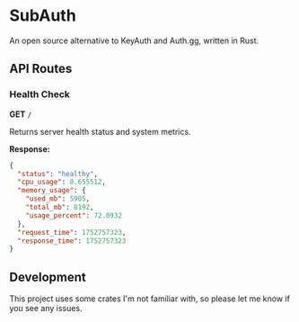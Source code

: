 # SubAuth

An open source alternative to KeyAuth and Auth.gg, written in Rust.

## API Routes

### Health Check
**GET** `/`

Returns server health status and system metrics.

**Response:**
```json
{
  "status": "healthy",
  "cpu_usage": 8.655512,
  "memory_usage": {
    "used_mb": 5905,
    "total_mb": 8192,
    "usage_percent": 72.0932
  },
  "request_time": 1752757323,
  "response_time": 1752757323
}
```

## Development

This project uses some crates I'm not familiar with, so please let me know if you see any issues.